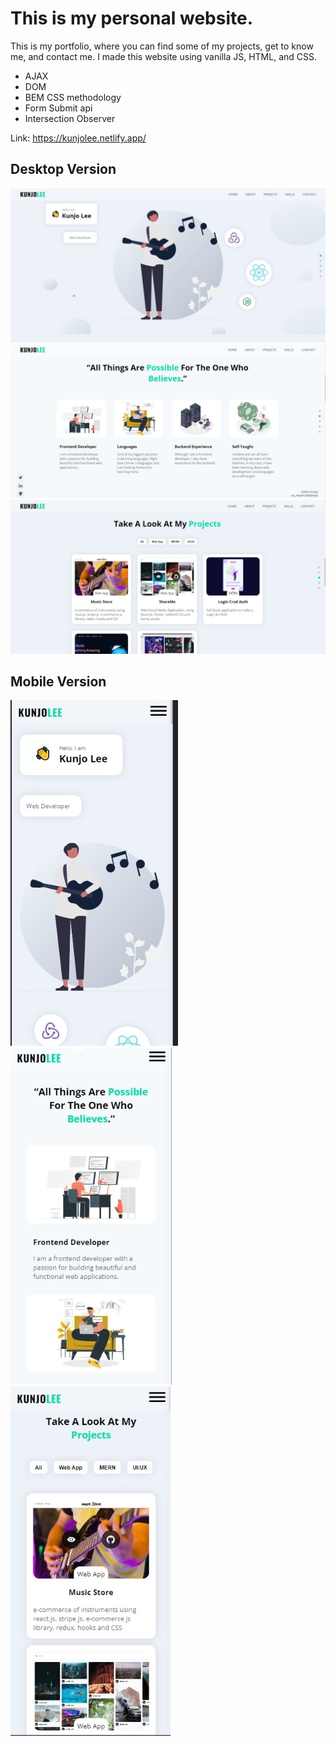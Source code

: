 # This is my personal website.

This is my portfolio, where you can find some of my projects, get to know me, and contact me.
I made this website using vanilla JS, HTML, and CSS.
- AJAX
- DOM
- BEM CSS methodology
- Form Submit api
- Intersection Observer

Link: https://kunjolee.netlify.app/

## Desktop Version

![image1](img/desk1.jpg)
![image2](img/desk2.jpg)
![image3](img/desk3.jpg)

## Mobile Version

![img1](img/mobile1.jpg)
![img2](img/mobile2.jpg)
![img3](img/mobile3.jpg)
